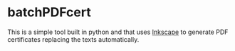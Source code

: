 # batchPDFcert
This is a simple tool built in python and that uses [Inkscape](https://inkscape.org/) to generate PDF certificates replacing the texts automatically.
